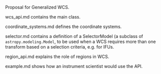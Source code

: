 Proposal for Generalized WCS.

wcs_api.md contains the main class.

coordinate_systems.md defines the coordinate systems.

selector.md contains a definition of a SelectorModel (a subclass of `astropy.modeling.Model`, to be used when a WCS requires more than one transform based on a selection criteria, e.g. for IFUs.

region_api.md explains the role of regions in WCS.

example.md shows how an instrument scientist would use the API.